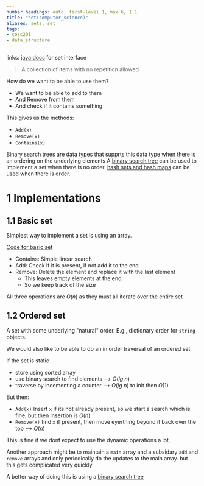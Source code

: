 ```yaml
---
number headings: auto, first-level 1, max 6, 1.1
title: "set(computer_science)"
aliases: sets, set
tags: 
- cosc201
- data_structure
---
```


links: [java docs](https://docs.oracle.com/javase/7/docs/api/java/util/Set.html) for set interface

> A collection of items with no repetition allowed

How do we want to be able to use them? 
- We want to be able to add to them
- And Remove from them
- And check if it contains something

This gives us the methods:
- `Add(x)`
- `Remove(x)`
- `Contains(x)`

Binary search trees are data types that supprts this data type when there is an ordering on the underlying elements
A [binary search tree](notes/binary-search-tree.md) can be used to implement a set when there is no order. [hash sets and hash maps](notes/hash-map.md) can be used when there is order.

# 1 Implementations
## 1.1 Basic set

Simplest way to implement a set is using an array.

[Code for basic set](https://blackboard.otago.ac.nz/bbcswebdav/pid-2890167-dt-content-rid-18354837_1/courses/COSC201_S1DNIE_2022/BasicSet.java)

- Contains: Simple linear search
- Add: Check if it is present, if not add it to the end
- Remove: Delete the element and replace it with the last element
	- This leaves empty elements at the end.
	- So we keep track of the size

All three operations are $O(n)$ as they must all iterate over the entire set

## 1.2 Ordered set

A set with some underlying "natural" order. E.g., dictionary order for `string` objects.

We would also like to be able to do an in order traversal of an ordered set

If the set is static
- store using sorted array
- use binary search to find elements --> $O(lg\ n)$
- traverse by incementing a counter --> $O(lg\ n)$ to init then $O(1)$

But then:
- `Add(x)` Insert `x` if its not already present, so we start a search which is fine, but then insertion is $O(n)$ 
- `Remove(x)` find `x` if present, then move eyerthing beyond it back over the top --> $O(n)$

This is fine if we dont expect to use the dynamic operations a lot. 

Another approach might be to maintain a `main` array and a subsidary `add` and `remove` arrays and only periodically do the updates to the main array. but this gets complicated very quickly

A better way of doing this is using a [binary search tree](notes/binary-search-tree.md) 
